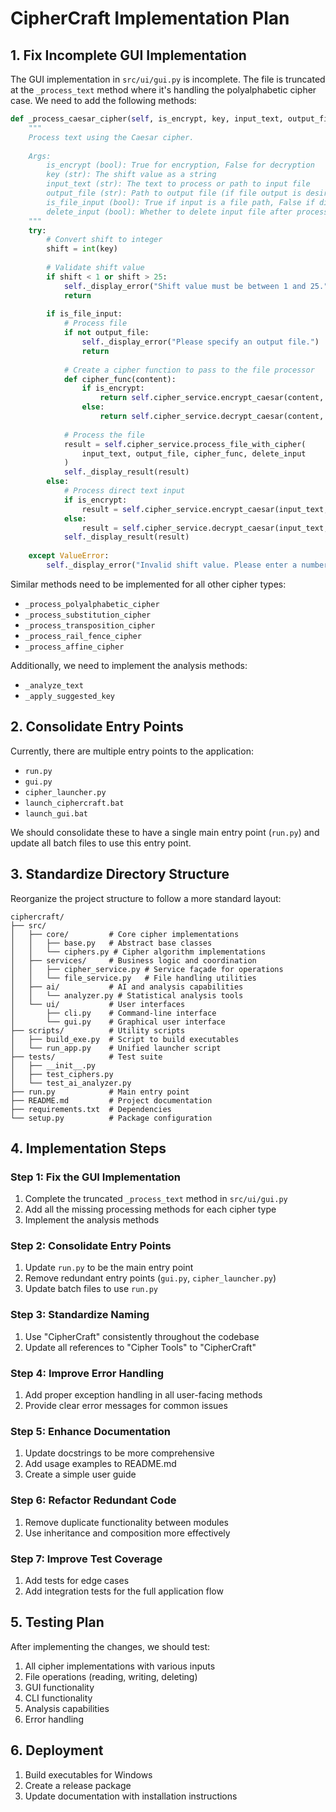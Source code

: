# CipherCraft Implementation Plan

## 1. Fix Incomplete GUI Implementation

The GUI implementation in `src/ui/gui.py` is incomplete. The file is truncated at the `_process_text` method where it's handling the polyalphabetic cipher case. We need to add the following methods:

```python
def _process_caesar_cipher(self, is_encrypt, key, input_text, output_file, is_file_input, delete_input):
    """
    Process text using the Caesar cipher.
    
    Args:
        is_encrypt (bool): True for encryption, False for decryption
        key (str): The shift value as a string
        input_text (str): The text to process or path to input file
        output_file (str): Path to output file (if file output is desired)
        is_file_input (bool): True if input is a file path, False if direct text
        delete_input (bool): Whether to delete input file after processing
    """
    try:
        # Convert shift to integer
        shift = int(key)
        
        # Validate shift value
        if shift < 1 or shift > 25:
            self._display_error("Shift value must be between 1 and 25.")
            return
            
        if is_file_input:
            # Process file
            if not output_file:
                self._display_error("Please specify an output file.")
                return
                
            # Create a cipher function to pass to the file processor
            def cipher_func(content):
                if is_encrypt:
                    return self.cipher_service.encrypt_caesar(content, shift)
                else:
                    return self.cipher_service.decrypt_caesar(content, shift)
            
            # Process the file
            result = self.cipher_service.process_file_with_cipher(
                input_text, output_file, cipher_func, delete_input
            )
            self._display_result(result)
        else:
            # Process direct text input
            if is_encrypt:
                result = self.cipher_service.encrypt_caesar(input_text, shift)
            else:
                result = self.cipher_service.decrypt_caesar(input_text, shift)
            self._display_result(result)
            
    except ValueError:
        self._display_error("Invalid shift value. Please enter a number between 1 and 25.")
```

Similar methods need to be implemented for all other cipher types:
- `_process_polyalphabetic_cipher`
- `_process_substitution_cipher`
- `_process_transposition_cipher`
- `_process_rail_fence_cipher`
- `_process_affine_cipher`

Additionally, we need to implement the analysis methods:
- `_analyze_text`
- `_apply_suggested_key`

## 2. Consolidate Entry Points

Currently, there are multiple entry points to the application:
- `run.py`
- `gui.py`
- `cipher_launcher.py`
- `launch_ciphercraft.bat`
- `launch_gui.bat`

We should consolidate these to have a single main entry point (`run.py`) and update all batch files to use this entry point.

## 3. Standardize Directory Structure

Reorganize the project structure to follow a more standard layout:

```
ciphercraft/
├── src/
│   ├── core/         # Core cipher implementations
│   │   ├── base.py   # Abstract base classes
│   │   └── ciphers.py # Cipher algorithm implementations
│   ├── services/     # Business logic and coordination
│   │   ├── cipher_service.py # Service façade for operations
│   │   └── file_service.py   # File handling utilities
│   ├── ai/           # AI and analysis capabilities  
│   │   └── analyzer.py # Statistical analysis tools
│   └── ui/           # User interfaces
│       ├── cli.py    # Command-line interface
│       └── gui.py    # Graphical user interface
├── scripts/          # Utility scripts
│   ├── build_exe.py  # Script to build executables
│   └── run_app.py    # Unified launcher script
├── tests/            # Test suite
│   ├── __init__.py
│   ├── test_ciphers.py
│   └── test_ai_analyzer.py
├── run.py            # Main entry point
├── README.md         # Project documentation
├── requirements.txt  # Dependencies
└── setup.py          # Package configuration
```

## 4. Implementation Steps

### Step 1: Fix the GUI Implementation
1. Complete the truncated `_process_text` method in `src/ui/gui.py`
2. Add all the missing processing methods for each cipher type
3. Implement the analysis methods

### Step 2: Consolidate Entry Points
1. Update `run.py` to be the main entry point
2. Remove redundant entry points (`gui.py`, `cipher_launcher.py`)
3. Update batch files to use `run.py`

### Step 3: Standardize Naming
1. Use "CipherCraft" consistently throughout the codebase
2. Update all references to "Cipher Tools" to "CipherCraft"

### Step 4: Improve Error Handling
1. Add proper exception handling in all user-facing methods
2. Provide clear error messages for common issues

### Step 5: Enhance Documentation
1. Update docstrings to be more comprehensive
2. Add usage examples to README.md
3. Create a simple user guide

### Step 6: Refactor Redundant Code
1. Remove duplicate functionality between modules
2. Use inheritance and composition more effectively

### Step 7: Improve Test Coverage
1. Add tests for edge cases
2. Add integration tests for the full application flow

## 5. Testing Plan

After implementing the changes, we should test:

1. All cipher implementations with various inputs
2. File operations (reading, writing, deleting)
3. GUI functionality
4. CLI functionality
5. Analysis capabilities
6. Error handling

## 6. Deployment

1. Build executables for Windows
2. Create a release package
3. Update documentation with installation instructions